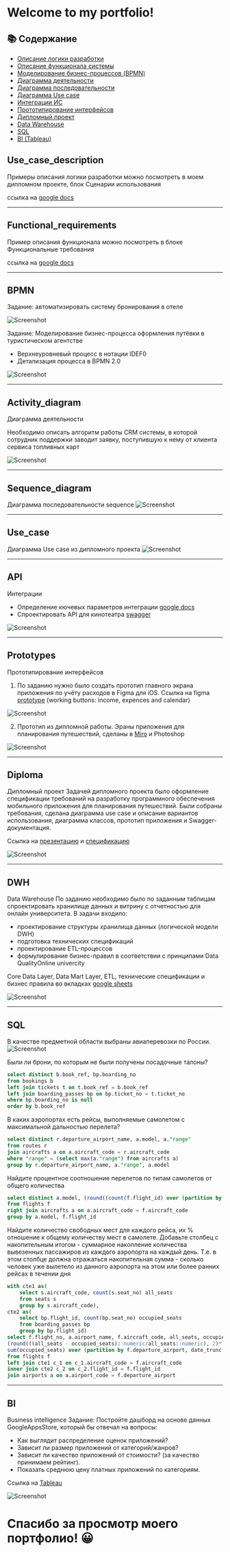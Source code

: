 <h1>Welcome to my portfolio!</h1>

## 📚 Содержание

- [Описание логики разработки](#Use_case_description)
- [Описание функционала системы](#Functional_requirements)
- [Моделирование бизнес-процессов (BPMN)](#BPMN)
- [Диаграмма деятельности](#Activity_diagram)
- [Диаграмма последовательности](#Sequence_diagram)
- [Диаграмма Use case](#Use_case)
- [Интеграции ИС](#API)
- [Прототипирование интерфейсов](#Prototypes)
- [Дипломный проект](#Diploma)
- [Data Warehouse](#DWH)
- [SQL](#SQL)
- [BI (Tableau)](#BI)


## Use_case_description
Примеры описания логики разработки можно посмотреть в моем дипломном проекте, блок Сценарии использования

ссылка на <a href="https://docs.google.com/document/d/1IPCBv0trKXVTHWWtoMe96FaZCRDJ-uWEG2VZmhIGJAo/edit#bookmark=id.i3dr7kwihqzm">google docs</a>
___

## Functional_requirements
Пример описания функционала можно посмотреть в блоке Функциональные требования

ссылка на <a href="https://docs.google.com/document/d/1IPCBv0trKXVTHWWtoMe96FaZCRDJ-uWEG2VZmhIGJAo/edit#bookmark=id.9gdgvbxwu3cq">google docs</a>
___

## BPMN

Задание: автоматизировать систему бронирования в отеле

![Screenshot](https://github.com/nataliashved/.github-images/blob/main/bpmn.jpg?raw=true)

Задание: Моделирование бизнес-процесса оформления путёвки в туристическом агентстве
- Верхнеуровневый процесс в нотации IDEF0 
- Детализация процесса в BPMN 2.0

![Screenshot](https://github.com/nataliashved/.github-images/blob/main/bpmn_idef0.jpg?raw=true) 
___

## Activity_diagram 
Диаграмма деятельности 

Необходимо описать алгоритм работы CRM системы, в которой сотрудник поддержки заводит заявку, поступившую к нему от клиента сервиса топливных карт

![Screenshot](https://github.com/nataliashved/.github-images/blob/main/diagram_crm.jpg?raw=true)
___

## Sequence_diagram

Диаграмма последовательности sequence
![Screenshot](https://github.com/nataliashved/.github-images/blob/main/sequence.jpg?raw=true)
___

## Use_case
Диаграмма Use case из дипломного проекта
![Screenshot](https://github.com/nataliashved/.github-images/blob/main/Use%20case.jpg?raw=true)
___

## API 
Интеграции
- Определение кючевых параметров интеграции  <a href="https://docs.google.com/document/d/11UA9l0pmHD3amXFuyFQdH593jZOck3-i77AkVvsEhhw/edit?usp=sharing">google docs</a>
- Спроектировать API для кинотеатра [swagger](https://app.swaggerhub.com/apis/lianess/Iskorka2/1.0.1)

![Screenshot](https://github.com/nataliashved/.github-images/blob/main/api.jpg?raw=true)
___

## Prototypes 
Прототипирование интерфейсов
1. По заданию нужно было создать прототип главного экрана приложения по учёту расходов в Figma для iOS. Ссылка на figma <a href="https://www.figma.com/proto/fKyYFi0qrNkGeUYZLYyP6y/%D0%9F%D1%80%D0%BE%D1%82%D0%BE%D1%82%D0%B8%D0%BF?node-id=2-3&scaling=scale-down&page-id=1%3A2&starting-point-node-id=2%3A3&mode=design&t=d8PeZjRUUQvIGgCz-1" target="_blank">prototype</a> (working buttons: income, expences and calendar)
   
![Screenshot](https://github.com/nataliashved/.github-images/blob/main/figma.jpg?raw=true)

2. Прототип из дипломной работы. Эраны приложения для планирования путешествий, сделаны в <a href="https://miro.com/app/board/o9J_kz8XEt4=/?share_link_id=271714930996">Miro</a> и Photoshop
   
![Screenshot](https://github.com/nataliashved/.github-images/blob/main/prototype_diploma.jpg?raw=true)
___

## Diploma 
Дипломный проект
Задачей дипломного проекта было оформление спецификации требований на разработку программного обеспечения мобильного приложения для планирования путешествий. Были собраны требования, сделана диаграмма use case и описание вариантов использования, диаграмма классов, прототип приложения и Swagger-документация.

Ссылка на [презентацию](https://docs.google.com/presentation/d/1ApEWS3FYBY5uO59Q78Ch0QMA7xCho28i/edit?usp=sharing&ouid=115070893752402896578&rtpof=true&sd=true) и [спецификацию](https://docs.google.com/document/d/1IPCBv0trKXVTHWWtoMe96FaZCRDJ-uWEG2VZmhIGJAo/edit?usp=sharing)

![Screenshot](https://github.com/nataliashved/.github-images/blob/main/diploma_title.jpg?raw=true)

___
## DWH 
Data Warehouse
По заданию необходимо было по заданным таблицам спроектировать хранилище данных и витрину с отчетностью для онлайн университета.
В задачи входило:
- проектирование структуры хранилища данных (логической модели DWH)
- подготовка технических спецификаций
- проектирование ETL-процессов
- формулирование бизнес-правил в соответствии с принципами Data QualityOnline univercity

Core Data Layer, Data Mart Layer, ETL, технические спецификации и бизнес правила во вкладках <a href="https://docs.google.com/spreadsheets/d/17Da7IS6fAjHAVv1_yUw3HUlk2hFT_h_5kpTfDOwxJ-s/edit?usp=sharing">google sheets</a>

![Screenshot](https://github.com/nataliashved/.github-images/blob/main/dwh.jpg?raw=true)
___

## SQL
В качестве предметной области выбраны авиаперевозки по России.
![Screenshot](https://github.com/nataliashved/.github-images/blob/main/sql_diagram.jpg?raw=true)

Были ли брони, по которым не были получены посадочные талоны?

```sql 
select distinct b.book_ref, bp.boarding_no
from bookings b 
left join tickets t on t.book_ref = b.book_ref 
left join boarding_passes bp on bp.ticket_no = t.ticket_no
where bp.boarding_no is null 
order by b.book_ref
```

В каких аэропортах есть рейсы, выполняемые самолетом с максимальной дальностью перелета?

```sql
select distinct r.departure_airport_name, a.model, a."range"
from routes r
join aircrafts a on a.aircraft_code = r.aircraft_code
where "range" = (select max(a."range") from aircrafts a)
group by r.departure_airport_name, a."range", a.model 
```

Найдите процентное соотношение перелетов по типам самолетов от общего количества

```sql
select distinct a.model, (round((count(f.flight_id) over (partition by f.aircraft_code)::numeric/count(f.flight_id) over()::numeric), 2)*100)::integer||'%' "%"  
from flights f 
right join aircrafts a on a.aircraft_code = f.aircraft_code
group by a.model, f.flight_id
```

Найдите количество свободных мест для каждого рейса, их % отношение к общему количеству мест в самолете. Добавьте столбец с накопительным итогом - суммарное накопление количества вывезенных пассажиров из каждого аэропорта на каждый день. Т.е. в этом столбце должна отражаться накопительная сумма - сколько человек уже вылетело из данного аэропорта на этом или более ранних рейсах в течении дня

```sql
with cte1 as(
	select s.aircraft_code, count(s.seat_no) all_seats
	from seats s  
	group by s.aircraft_code),
cte2 as(
	select bp.flight_id, count(bp.seat_no) occupied_seats 
	from boarding_passes bp
	group by bp.flight_id)
select f.flight_no, a.airport_name, f.aircraft_code, all_seats, occupied_seats, all_seats - occupied_seats free_seats, 
(round(((all_seats - occupied_seats)::numeric/all_seats::numeric), 2)* 100)::integer||'%' "% to all_seats", f.scheduled_departure, 
sum(occupied_seats) over (partition by f.departure_airport, date_trunc('day', f.scheduled_departure) order by f.scheduled_departure) ppl_flewoutperday
from flights f 
left join cte1 c_1 on c_1.aircraft_code = f.aircraft_code 
inner join cte2 c_2 on c_2.flight_id = f.flight_id
join airports a on a.airport_code = f.departure_airport 
```
___

## BI 
Business intelligence
Задание:
Постройте дашборд на основе данных GoogleAppsStore, который бы отвечал на вопросы:
- Как выглядит распределение оценок приложений?
- Зависит ли размер приложений от категорий/жанров?
- Зависит ли качество приложений от стоимости? (за качество принимаем рейтинг).
- Показать среднюю цену платных приложений по категориям.
  
Ссылка на <a href="https://public.tableau.com/app/profile/natalia.shvedova/viz/Businessintelligence_16900433756250/Dashboard1">Tableau</a>

![Screenshot](https://github.com/nataliashved/.github-images/blob/main/tableau.jpg?raw=true)

<h1>Спасибо за просмотр моего портфолио! 😀</h1>
